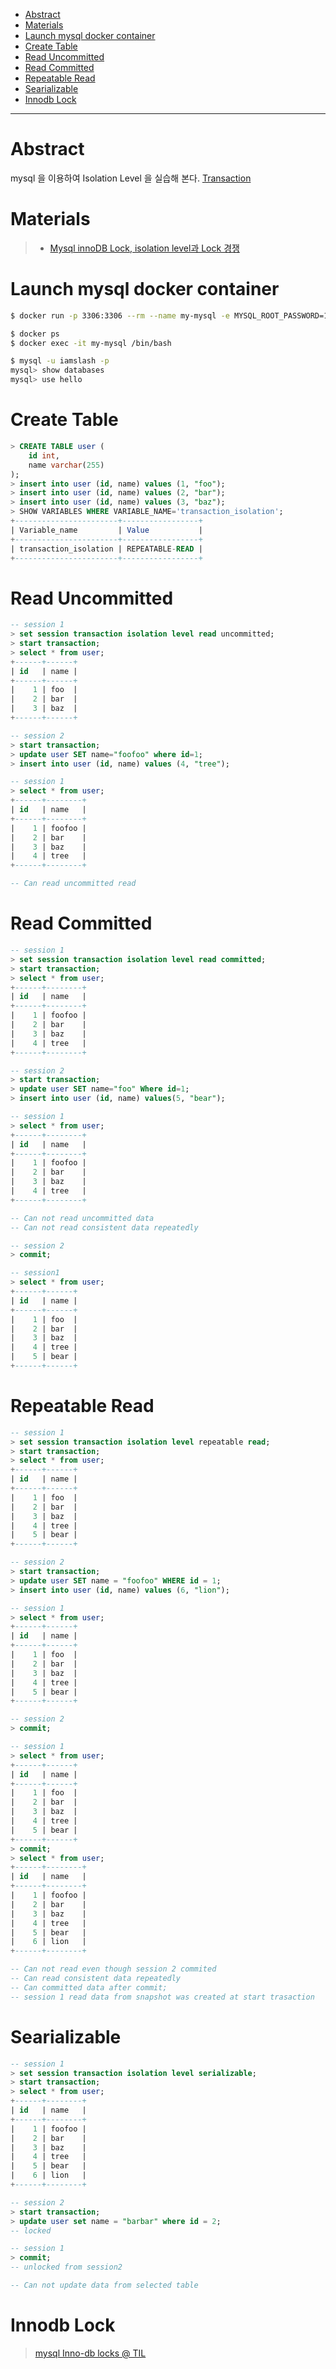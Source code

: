 - [Abstract](#abstract)
- [Materials](#materials)
- [Launch mysql docker container](#launch-mysql-docker-container)
- [Create Table](#create-table)
- [Read Uncommitted](#read-uncommitted)
- [Read Committed](#read-committed)
- [Repeatable Read](#repeatable-read)
- [Searializable](#searializable)
- [Innodb Lock](#innodb-lock)

----

# Abstract

mysql 을 이용하여 Isolation Level 을 실습해 본다. [Transaction](/spring/README.md#transactional)

# Materials

> * [Mysql innoDB Lock, isolation level과 Lock 경쟁](https://taes-k.github.io/2020/05/17/mysql-transaction-lock/)

# Launch mysql docker container

```bash
$ docker run -p 3306:3306 --rm --name my-mysql -e MYSQL_ROOT_PASSWORD=1 -e MYSQL_DATABASE=hello -e MYSQL_USER=iamslash -e MYSQL_PASSWORD=1 -d mysql

$ docker ps
$ docker exec -it my-mysql /bin/bash

$ mysql -u iamslash -p
mysql> show databases
mysql> use hello
```

# Create Table

```sql
> CREATE TABLE user (
    id int,
    name varchar(255)
);
> insert into user (id, name) values (1, "foo");
> insert into user (id, name) values (2, "bar");
> insert into user (id, name) values (3, "baz");
> SHOW VARIABLES WHERE VARIABLE_NAME='transaction_isolation';
+-----------------------+-----------------+
| Variable_name         | Value           |
+-----------------------+-----------------+
| transaction_isolation | REPEATABLE-READ |
+-----------------------+-----------------+
```

# Read Uncommitted

```sql
-- session 1
> set session transaction isolation level read uncommitted;
> start transaction;
> select * from user;
+------+------+
| id   | name |
+------+------+
|    1 | foo  |
|    2 | bar  |
|    3 | baz  |
+------+------+

-- session 2
> start transaction;
> update user SET name="foofoo" where id=1;
> insert into user (id, name) values (4, "tree");

-- session 1
> select * from user;
+------+--------+
| id   | name   |
+------+--------+
|    1 | foofoo |
|    2 | bar    |
|    3 | baz    |
|    4 | tree   |
+------+--------+

-- Can read uncommitted read
```

# Read Committed

```sql
-- session 1
> set session transaction isolation level read committed;
> start transaction;
> select * from user;
+------+--------+
| id   | name   |
+------+--------+
|    1 | foofoo |
|    2 | bar    |
|    3 | baz    |
|    4 | tree   |
+------+--------+

-- session 2
> start transaction;
> update user SET name="foo" Where id=1;
> insert into user (id, name) values(5, "bear");

-- session 1
> select * from user;
+------+--------+
| id   | name   |
+------+--------+
|    1 | foofoo |
|    2 | bar    |
|    3 | baz    |
|    4 | tree   |
+------+--------+

-- Can not read uncommitted data
-- Can not read consistent data repeatedly

-- session 2
> commit;

-- session1
> select * from user;
+------+------+
| id   | name |
+------+------+
|    1 | foo  |
|    2 | bar  |
|    3 | baz  |
|    4 | tree |
|    5 | bear |
+------+------+
```

# Repeatable Read

```sql
-- session 1
> set session transaction isolation level repeatable read;
> start transaction;
> select * from user;
+------+------+
| id   | name |
+------+------+
|    1 | foo  |
|    2 | bar  |
|    3 | baz  |
|    4 | tree |
|    5 | bear |
+------+------+

-- session 2
> start transaction;
> update user SET name = "foofoo" WHERE id = 1;
> insert into user (id, name) values (6, "lion");

-- session 1
> select * from user;
+------+------+
| id   | name |
+------+------+
|    1 | foo  |
|    2 | bar  |
|    3 | baz  |
|    4 | tree |
|    5 | bear |
+------+------+

-- session 2
> commit;

-- session 1
> select * from user;
+------+------+
| id   | name |
+------+------+
|    1 | foo  |
|    2 | bar  |
|    3 | baz  |
|    4 | tree |
|    5 | bear |
+------+------+
> commit;
> select * from user;
+------+--------+
| id   | name   |
+------+--------+
|    1 | foofoo |
|    2 | bar    |
|    3 | baz    |
|    4 | tree   |
|    5 | bear   |
|    6 | lion   |
+------+--------+

-- Can not read even though session 2 commited
-- Can read consistent data repeatedly
-- Can committed data after commit;
-- session 1 read data from snapshot was created at start trasaction
```

# Searializable

```sql
-- session 1
> set session transaction isolation level serializable;
> start transaction;
> select * from user;
+------+--------+
| id   | name   |
+------+--------+
|    1 | foofoo |
|    2 | bar    |
|    3 | baz    |
|    4 | tree   |
|    5 | bear   |
|    6 | lion   |
+------+--------+

-- session 2
> start transaction;
> update user set name = "barbar" where id = 2;
-- locked

-- session 1
> commit;
-- unlocked from session2

-- Can not update data from selected table
```

# Innodb Lock

> [mysql Inno-db locks @ TIL](#inno-db-locks)
